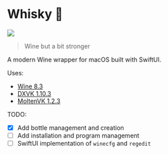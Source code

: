 # Whisky 🥃 
![](https://img.shields.io/github/actions/workflow/status/IsaacMarovitz/Whisky/SwiftLint.yml?style=for-the-badge)

> Wine but a bit stronger

A modern Wine wrapper for macOS built with SwiftUI.

Uses:
- [Wine 8.3](https://github.com/Gcenx/macOS_Wine_builds/releases/tag/8.3)
- [DXVK 1.10.3](https://github.com/Gcenx/DXVK-macOS/releases/tag/v1.10.3)
- [MoltenVK 1.2.3](https://github.com/KhronosGroup/MoltenVK/releases/tag/v1.2.3)

TODO: 
- [x] Add bottle management and creation
- [ ] Add installation and program management
- [ ] SwiftUI implementation of `winecfg` and `regedit` 
